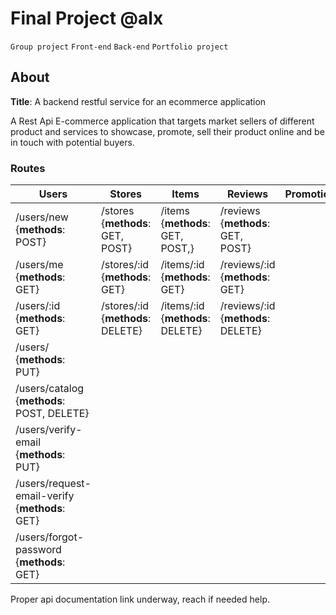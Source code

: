 # Final Project @alx

`Group project`
`Front-end`
`Back-end`
`Portfolio project`


## About

**Title**: A backend restful service for an ecommerce application

<p>A Rest Api E-commerce application that targets market sellers of different product and services to showcase, promote, sell their product online  and be in touch with potential buyers.</p>

### Routes

| Users |Stores|Items|Reviews|Promotions|
|----------| ---------| ------- | -----------| ----------|
| /users/new {**methods**: POST}| /stores {**methods**: GET, POST} | /items {**methods**: GET, POST,} | /reviews {**methods**: GET, POST} |
| /users/me {**methods**: GET}| /stores/:id {**methods**: GET} |  /items/:id {**methods**: GET} |/reviews/:id {**methods**: GET} |
| /users/:id {**methods**: GET}|  /stores/:id {**methods**: DELETE}|  /items/:id {**methods**: DELETE} | /reviews/:id {**methods**: DELETE} |
| /users/ {**methods**: PUT}|  |   |
| /users/catalog {**methods**: POST, DELETE}|
| /users/verify-email {**methods**: PUT}|
| /users/request-email-verify {**methods**: GET}|
| /users/forgot-password {**methods**: GET}|

Proper api documentation link underway, reach if needed help.